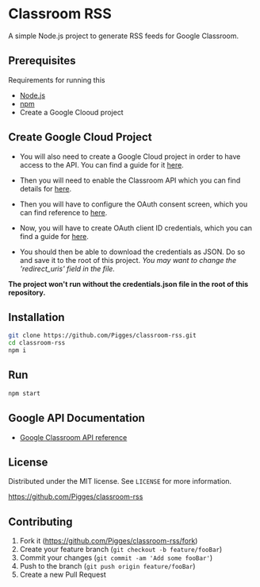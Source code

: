 # Classroom RSS

A simple Node.js project to generate RSS feeds for Google Classroom.

## Prerequisites
Requirements for running this
* [Node.js](https://nodejs.org/)
* [npm](https://www.npmjs.com/)
* Create a Google Clooud project

## Create Google Cloud Project

* You will also need to create a Google Cloud project in order to have access to the API.
You can find a guide for it [here](https://developers.google.com/workspace/guides/create-project).

* Then you will need to enable the Classroom API which you can find details for
[here](https://developers.google.com/workspace/guides/enable-apis).

* Then you will have to configure the OAuth consent screen, which you can find
reference to [here](https://developers.google.com/workspace/guides/configure-oauth-consent).

* Now, you will have to create OAuth client ID credentials, which you can find a guide for [here](https://developers.google.com/workspace/guides/create-credentials#oauth-client-id).

* You should then be able to download the credentials as JSON.
Do so and save it to the root of this project.
*You may want to change the 'redirect_uris' field in the file.*

**The project won't run without the credentials.json file in the root of this repository.**

## Installation
```sh
git clone https://github.com/Pigges/classroom-rss.git
cd classroom-rss
npm i
```

## Run
```sh
npm start
```

## Google API Documentation
* [Google Classroom API reference](https://developers.google.com/classroom/reference/rest)


## License
Distributed under the MIT license. See ``LICENSE`` for more information.

https://github.com/Pigges/classroom-rss

## Contributing

1. Fork it (<https://github.com/Pigges/classroom-rss/fork>)
2. Create your feature branch (`git checkout -b feature/fooBar`)
3. Commit your changes (`git commit -am 'Add some fooBar'`)
4. Push to the branch (`git push origin feature/fooBar`)
5. Create a new Pull Request
